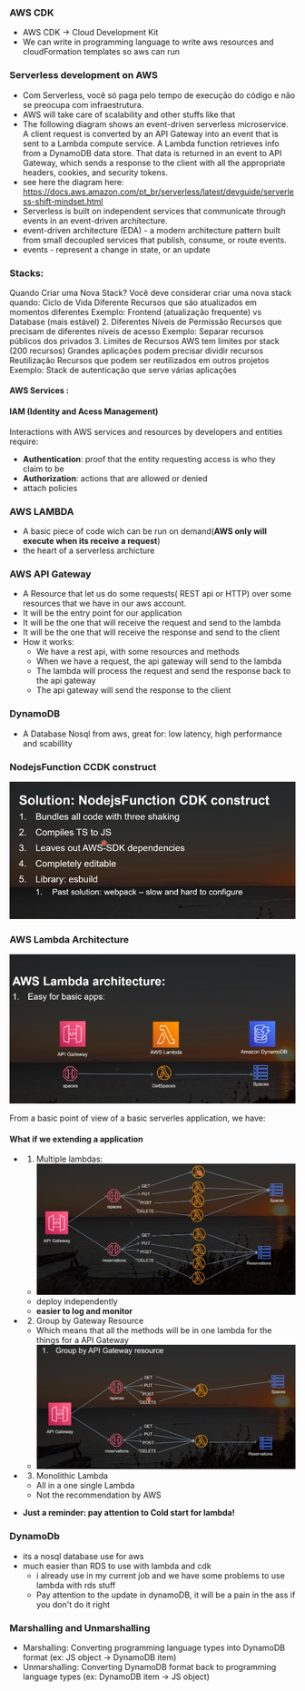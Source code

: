 ### AWS CDK 
- AWS CDK -> Cloud Development Kit
- We can write in programming language to write aws resources and cloudFormation templates so aws can run 

### Serverless development on AWS 
- Com Serverless, você só paga pelo tempo de execução do código e não se preocupa com infraestrutura.
- AWS will take care of scalability and other stuffs like that  
- The following diagram shows an event-driven serverless microservice. A client request is converted by an API Gateway into an event that is sent to a Lambda compute service. A Lambda function retrieves info from a DynamoDB data store. That data is returned in an event to API Gateway, which sends a response to the client with all the appropriate headers, cookies, and security tokens.
- see here the diagram here: https://docs.aws.amazon.com/pt_br/serverless/latest/devguide/serverless-shift-mindset.html
- Serverless is built on independent services that communicate through events in an event-driven architecture.
- event-driven architecture (EDA) - a modern architecture pattern built from small decoupled services that publish, consume, or route events.
- events - represent a change in state, or an update

### Stacks:

Quando Criar uma Nova Stack?
Você deve considerar criar uma nova stack quando:
Ciclo de Vida Diferente Recursos que são atualizados em momentos diferentes
Exemplo: Frontend (atualização frequente) vs Database (mais estável)
2. Diferentes Níveis de Permissão
Recursos que precisam de diferentes níveis de acesso
Exemplo: Separar recursos públicos dos privados
3. Limites de Recursos
AWS tem limites por stack (200 recursos)
Grandes aplicações podem precisar dividir recursos
Reutilização
Recursos que podem ser reutilizados em outros projetos
Exemplo: Stack de autenticação que serve várias aplicações

#### AWS Services :

#### IAM (Identity and Acess Management)
Interactions with AWS services and resources by developers and entities require:

  - **Authentication**: proof that the entity requesting access is who they claim to be
  - **Authorization**: actions that are allowed or denied
  - attach policies 
  


### AWS LAMBDA
- A basic piece of code wich can be run on demand(**AWS only will execute when its receive a request**)
- the heart of a serverless archicture

### AWS API Gateway 
- A Resource that let us do some requests( REST api or HTTP) over some resources that we have in our aws account.
- It will be the entry point for our application
- It will be the one that will receive the request and send to the lambda
- It will be the one that will receive the response and send to the client
- How it works:
  - We have a rest api, with some resources and methods
  - When we have a request, the api gateway will send to the lambda
  - The lambda will process the request and send the response back to the api gateway
  - The api gateway will send the response to the client
  

### DynamoDB 
- A Database Nosql from aws, great for: low latency, high performance and scabillity 

###  NodejsFunction CCDK construct 
![alt text](image.png)

### AWS Lambda Architecture 
![alt text](image-1.png)

From a basic point of view of a basic serverles application, we have: 

#### What if we extending a application 

- 1. Multiple lambdas:
  - ![alt text](image-2.png)
  - deploy independently
  - **easier to log and monitor**

- 2. Group by Gateway Resource 
  - Which means that all the methods will be in one lambda for the things for a API Gateway 
  - ![alt text](image-3.png)

- 3. Monolithic Lambda
  - All in a one single Lambda
  - Not the recommendation by AWS

- **Just a reminder: pay attention to Cold start for lambda!**

### DynamoDb 
- its a nosql database use for aws
- much easier than RDS to use with lambda and cdk 
  - i already use in my current job and we have some problems to use lambda with rds stuff
  -  Pay attention to the update in dynamoDB, it will be a pain in the ass if you don't do it right

### Marshalling and Unmarshalling
- Marshalling: Converting programming language types into DynamoDB format (ex: JS object -> DynamoDB item)
- Unmarshalling: Converting DynamoDB format back to programming language types (ex: DynamoDB item -> JS object)

